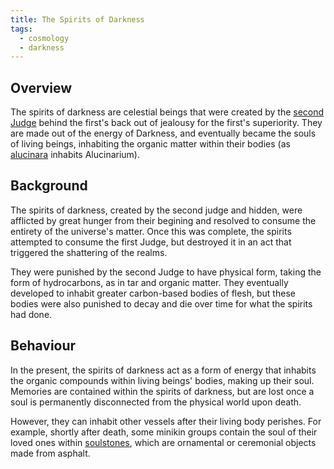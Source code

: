 ```yaml
---
title: The Spirits of Darkness
tags:
  - cosmology
  - darkness
---
```

## Overview
The spirits of darkness are celestial beings that were created by the [second Judge](cosmology/celestial-beings/the-judges.md) behind the first's back out of jealousy for the first's superiority. They are made out of the energy of Darkness, and eventually became the souls of living beings, inhabiting the organic matter within their bodies (as [alucinara](cosmology/alucinara.md) inhabits Alucinarium).
## Background
The spirits of darkness, created by the second judge and hidden, were afflicted by great hunger from their begining and resolved to consume the entirety of the universe's matter. Once this was complete, the spirits attempted to consume the first Judge, but destroyed it in an act that triggered the shattering of the realms.

They were punished by the second Judge to have physical form, taking the form of hydrocarbons, as in tar and organic matter. They eventually developed to inhabit greater carbon-based bodies of flesh, but these bodies were also punished to decay and die over time for what the spirits had done.
## Behaviour
In the present, the spirits of darkness act as a form of energy that inhabits the organic compounds within living beings' bodies, making up their soul. Memories are contained within the spirits of darkness, but are lost once a soul is permanently disconnected from the physical world upon death.

However, they can inhabit other vessels after their living body perishes. For example, shortly after death, some minikin groups contain the soul of their loved ones within [soulstones](phenomena/soulstone.md), which are ornamental or ceremonial objects made from asphalt.
